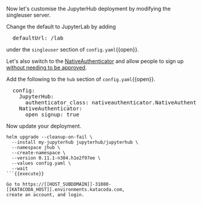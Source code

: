 Now let's customise the JupyterHub deployment by modifying the singleuser server.

Change the default to JupyterLab by adding

<pre class="file" data-filename="config.yaml" data-target="append">
  defaultUrl: /lab
</pre>

under the `singleuser` section of `config.yaml`{{open}}.

Let's also switch to the [NativeAuthenticator](https://native-authenticator.readthedocs.io/) and allow people to sign up [without needing to be approved](https://native-authenticator.readthedocs.io/en/stable/options.html#open-signup).

Add the following to the `hub` section of `config.yaml`{{open}}.

<pre class="file" data-filename="config.yaml" data-target="insert" data-marker="#TODO-authentication">
  config:
    JupyterHub:
      authenticator_class: nativeauthenticator.NativeAuthenticator
    NativeAuthenticator:
      open_signup: true
</pre>

Now update your deployment.

```
helm upgrade --cleanup-on-fail \
  --install my-jupyterhub jupyterhub/jupyterhub \
  --namespace jhub \
  --create-namespace \
  --version 0.11.1-n304.h1e2f97ee \
  --values config.yaml \
  --wait
```{{execute}}

Go to https://[[HOST_SUBDOMAIN]]-31080-[[KATACODA_HOST]].environments.katacoda.com,
create an account, and login.
